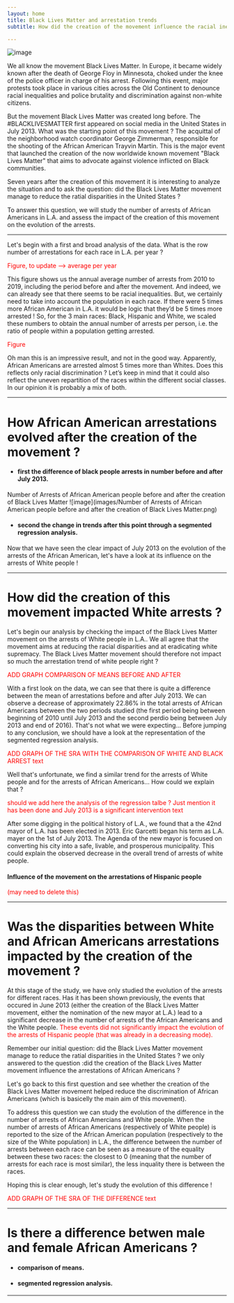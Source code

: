 ```yaml
---
layout: home
title: Black Lives Matter and arrestation trends
subtitle: How did the creation of the movement influence the racial inequalities that African Americans are facing ?

---
```

![image](/images/black-lives-matter.jpg)


We all know the movement Black Lives Matter. In Europe, it became widely known after the death of George Floy in Minnesota, choked under the knee of the police officer in charge of his arrest. Following this event, major protests took place in various cities across the Old Continent to denounce racial inequalities and police brutality and discrimination against non-white citizens. 

But the movement Black Lives Matter was created long before. The \#BLACKLIVESMATTER first appeared on social media in the United States in July 2013. What was the starting point of this movement ? The acquittal of the neighborhood watch coordinator George Zimmerman, responsible for the shooting of the African American Trayvin Martin. This is the major event that launched the creation of the now worldwide known movement "Black Lives Matter" that aims to advocate against violence inflicted on Black communities. 

Seven years after the creation of this movement it is interesting to analyze the situation and to ask the question: did the Black Lives Matter movement manage to reduce the ratial disparities in the United States ?

To answer this question, we will study the number of arrests of African Americans in L.A. and assess the impact of the creation of this movement on the evolution of the arrests. 

___

Let's begin with a first and broad analysis of the data. What is the row number of arrestations for each race in L.A. per year ?

<span style="color:red"> Figure, to update --> average per year

This figure shows us the annual average number of arrests from 2010 to 2019, including the period before and after the movement. And indeed, we can already see that there seems to be racial inequalities. But, we certainly need to take into account the population in each race. If there were 5 times more African American in L.A. it would be logic that they’d be 5 times more arrested ! So, for the 3 main races: Black, Hispanic and White, we scaled these numbers to obtain the annual number of arrests per person, i.e. the ratio of people within a population getting arrested.

<span style="color:red"> Figure

Oh man this is an impressive result, and not in the good way. Apparently, African Americans are arrested almost 5 times more than Whites. Does this reflects only racial discrimination ? Let’s keep in mind that it could also reflect the uneven repartition of the races within the different social classes. In our opinion it is probably a mix of both.

___

# How African American arrestations evolved after the creation of the movement ?

 - #### first the difference of black people arrests in number before and after July 2013.
 
Number of Arrests of African American people before and after the creation of Black Lives Matter
![image](images/Number of Arrests of African American people before and after the creation of Black Lives Matter.png)

 - #### second the change in trends after this point through a segmented regression analysis.
 

Now that we have seen the clear impact of July 2013 on the evolution of the arrests of the African American, let's have a look at its influence on the arrests of White people ! 

___

# How did the creation of this movement impacted White arrests ?

Let's begin our analysis by checking the impact of the Black Lives Matter movement on the arrests of White people in L.A.. We all agree that the movement aims at reducing the racial disparities and at eradicating white supremacy. The Black Lives Matter movement should therefore not impact so much the arrestation trend of white people right ?

<span style="color:red"> ADD GRAPH COMPARISON OF MEANS BEFORE AND AFTER  </span>

With a first look on the data, we can see that there is quite a difference between the mean of arrestations before and after July 2013. We can observe a decrease of approximately 22.86\% in the total arrests of African Americans between the two periods studied (the first period being between beginning of 2010 until July 2013 and the second perdio being between July 2013 and end of 2016). That's not what we were expecting... Before jumping to any conclusion, we should have a look at the representation of the segmented regression analysis.

<span style="color:red"> ADD GRAPH OF THE SRA WITH THE COMPARISON OF WHITE AND BLACK ARREST text</span>

Well that's unfortunate, we find a similar trend for the arrests of White people and for the arrests of African Americans... How could we explain that ? 

<span style="color:red">should we add here the analysis of the regression talbe ? Just mention it has been done and July 2013 is a significant intervention text</span>

After some digging in the political history of L.A., we found that a the 42nd mayor of L.A. has been elected in 2013. Eric Garcetti began his term as L.A. mayer on the 1st of July 2013. The Agenda of the new mayor is focused on converting his city into a safe, livable, and prosperous municipality. This could explain the observed decrease in the overall trend of arrests of white people.  


#### Influence of the movement on the arrestations of Hispanic people 
 
<span style="color:red"> (may need to delete this) </span>

 
 ___

# Was the disparities between White and African Americans arrestations impacted by the creation of the movement ?

At this stage of the study, we have only studied the evolution of the arrests for different races. Has it has been shown previously, the events that occured in June 2013 (either the creation of the Black Lives Matter movement, either the nomination of the new mayor at L.A.) lead to a significant decrease in the number of arrests of the African Americans and the White people. <span style="color:red"> These events did not significantly impact the evolution of the arrests of Hispanic people (that was already in a decreasing mode). </span>

Remember our initial question: did the Black Lives Matter movement manage to reduce the ratial disparities in the United States ? we only answered to the question :did the creation of the Black Lives Matter movement influence the arrestations of African Americans ? 

Let's go back to this first question and see whether the creation of the Black Lives Matter movement helped reduce the discrimination of African Americans (which is basicelly the main aim of this movement).

To address this question we can study the evolution of the difference in the number of arrests of African Amercians and White people. When the number of arrests of African Americans (respectively of White people) is reported to the size of the African American population (respectively to the size of the White population) in L.A., the difference between the number of arrests between each race can be seen as a measure of the equality between these two races: the closest to 0 (meaning that the number of arrests for each race is most similar), the less inquality there is between the races. 

Hoping this is clear enough, let's study the evolution of this difference !

<span style="color:red"> ADD GRAPH OF THE SRA OF THE DIFFERENCE text</span>


___

# Is there a difference betwen male and female African Americans ?

 - #### comparison of means.
 - #### segmented regression analysis.

___



